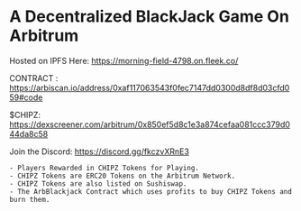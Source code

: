 
# A Decentralized BlackJack Game On Arbitrum

Hosted on IPFS Here: https://morning-field-4798.on.fleek.co/

CONTRACT : https://arbiscan.io/address/0xaf117063543f0fec7147dd0300d8df8d03cfd059#code


$CHIPZ: https://dexscreener.com/arbitrum/0x850ef5d8c1e3a874cefaa081ccc379d044da8c58

Join the Discord: https://discord.gg/fkczvXRnE3

```
- Players Rewarded in CHIPZ Tokens for Playing.
- CHIPZ Tokens are ERC20 Tokens on the Arbitrum Network.
- CHIPZ Tokens are also listed on Sushiswap.
- The ArbBlackjack Contract which uses profits to buy CHIPZ Tokens and burn them.
```

